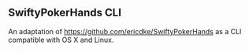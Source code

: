 ## SwiftyPokerHands CLI

An adaptation of https://github.com/ericdke/SwiftyPokerHands as a CLI compatible with OS X and Linux.